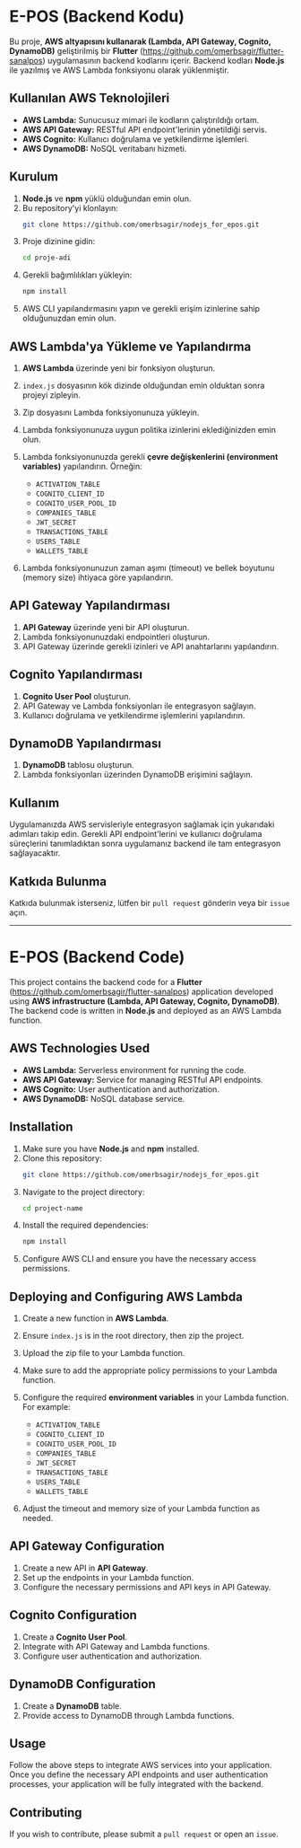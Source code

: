 # E-POS (Backend Kodu)



Bu proje, **AWS altyapısını kullanarak (Lambda, API Gateway, Cognito, DynamoDB)** geliştirilmiş bir **Flutter** (https://github.com/omerbsagir/flutter-sanalpos) uygulamasının backend kodlarını içerir. Backend kodları **Node.js** ile yazılmış ve AWS Lambda fonksiyonu olarak yüklenmiştir.

## Kullanılan AWS Teknolojileri

- **AWS Lambda:** Sunucusuz mimari ile kodların çalıştırıldığı ortam.
- **AWS API Gateway:** RESTful API endpoint'lerinin yönetildiği servis.
- **AWS Cognito:** Kullanıcı doğrulama ve yetkilendirme işlemleri.
- **AWS DynamoDB:** NoSQL veritabanı hizmeti.


## Kurulum

1. **Node.js** ve **npm** yüklü olduğundan emin olun.
2. Bu repository'yi klonlayın:
    ```bash
    git clone https://github.com/omerbsagir/nodejs_for_epos.git
    ```
3. Proje dizinine gidin:
    ```bash
    cd proje-adi
    ```
4. Gerekli bağımlılıkları yükleyin:
    ```bash
    npm install
    ```
5. AWS CLI yapılandırmasını yapın ve gerekli erişim izinlerine sahip olduğunuzdan emin olun.

## AWS Lambda'ya Yükleme ve Yapılandırma

1. **AWS Lambda** üzerinde yeni bir fonksiyon oluşturun.
2. `index.js` dosyasının kök dizinde olduğundan emin olduktan sonra projeyi zipleyin.
3. Zip dosyasını Lambda fonksiyonunuza yükleyin.
4. Lambda fonksiyonunuza uygun politika izinlerini eklediğinizden emin olun.
5. Lambda fonksiyonunuzda gerekli **çevre değişkenlerini (environment variables)** yapılandırın. Örneğin:
   
    - `ACTIVATION_TABLE`
    - `COGNITO_CLIENT_ID`
    - `COGNITO_USER_POOL_ID`
    - `COMPANIES_TABLE`
    - `JWT_SECRET`
    - `TRANSACTIONS_TABLE`
    - `USERS_TABLE`
    - `WALLETS_TABLE`
      
7. Lambda fonksiyonunuzun zaman aşımı (timeout) ve bellek boyutunu (memory size) ihtiyaca göre yapılandırın.

## API Gateway Yapılandırması

1. **API Gateway** üzerinde yeni bir API oluşturun.
2. Lambda fonksiyonunuzdaki endpointleri oluşturun.
3. API Gateway üzerinde gerekli izinleri ve API anahtarlarını yapılandırın.

## Cognito Yapılandırması

1. **Cognito User Pool** oluşturun.
2. API Gateway ve Lambda fonksiyonları ile entegrasyon sağlayın.
3. Kullanıcı doğrulama ve yetkilendirme işlemlerini yapılandırın.

## DynamoDB Yapılandırması

1. **DynamoDB** tablosu oluşturun.
2. Lambda fonksiyonları üzerinden DynamoDB erişimini sağlayın.

## Kullanım

Uygulamanızda AWS servisleriyle entegrasyon sağlamak için yukarıdaki adımları takip edin. Gerekli API endpoint'lerini ve kullanıcı doğrulama süreçlerini tanımladıktan sonra uygulamanız backend ile tam entegrasyon sağlayacaktır.

## Katkıda Bulunma

Katkıda bulunmak isterseniz, lütfen bir `pull request` gönderin veya bir `issue` açın.

---



# E-POS (Backend Code)




This project contains the backend code for a **Flutter** (https://github.com/omerbsagir/flutter-sanalpos) application developed using **AWS infrastructure (Lambda, API Gateway, Cognito, DynamoDB)**. The backend code is written in **Node.js** and deployed as an AWS Lambda function.

## AWS Technologies Used

- **AWS Lambda:** Serverless environment for running the code.
- **AWS API Gateway:** Service for managing RESTful API endpoints.
- **AWS Cognito:** User authentication and authorization.
- **AWS DynamoDB:** NoSQL database service.

## Installation

1. Make sure you have **Node.js** and **npm** installed.
2. Clone this repository:
    ```bash
    git clone https://github.com/omerbsagir/nodejs_for_epos.git
    ```
3. Navigate to the project directory:
    ```bash
    cd project-name
    ```
4. Install the required dependencies:
    ```bash
    npm install
    ```
5. Configure AWS CLI and ensure you have the necessary access permissions.

## Deploying and Configuring AWS Lambda

1. Create a new function in **AWS Lambda**.
2. Ensure `index.js` is in the root directory, then zip the project.
3. Upload the zip file to your Lambda function.
4. Make sure to add the appropriate policy permissions to your Lambda function.
5. Configure the required **environment variables** in your Lambda function. For example:

    - `ACTIVATION_TABLE`
    - `COGNITO_CLIENT_ID`
    - `COGNITO_USER_POOL_ID`
    - `COMPANIES_TABLE`
    - `JWT_SECRET`
    - `TRANSACTIONS_TABLE`
    - `USERS_TABLE`
    - `WALLETS_TABLE`

7. Adjust the timeout and memory size of your Lambda function as needed.

## API Gateway Configuration

1. Create a new API in **API Gateway**.
2. Set up the endpoints in your Lambda function.
3. Configure the necessary permissions and API keys in API Gateway.

## Cognito Configuration

1. Create a **Cognito User Pool**.
2. Integrate with API Gateway and Lambda functions.
3. Configure user authentication and authorization.

## DynamoDB Configuration

1. Create a **DynamoDB** table.
2. Provide access to DynamoDB through Lambda functions.

## Usage

Follow the above steps to integrate AWS services into your application. Once you define the necessary API endpoints and user authentication processes, your application will be fully integrated with the backend.

## Contributing

If you wish to contribute, please submit a `pull request` or open an `issue`.
